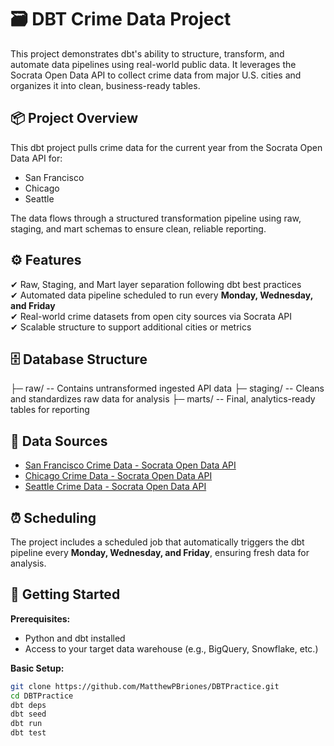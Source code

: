 # 🗃️ DBT Crime Data Project

This project demonstrates dbt's ability to structure, transform, and automate data pipelines using real-world public data. It leverages the Socrata Open Data API to collect crime data from major U.S. cities and organizes it into clean, business-ready tables.

## 📦 Project Overview

This dbt project pulls crime data for the current year from the Socrata Open Data API for:

- San Francisco  
- Chicago  
- Seattle  

The data flows through a structured transformation pipeline using raw, staging, and mart schemas to ensure clean, reliable reporting.

## ⚙️ Features

✔ Raw, Staging, and Mart layer separation following dbt best practices  
✔ Automated data pipeline scheduled to run every **Monday, Wednesday, and Friday**  
✔ Real-world crime datasets from open city sources via Socrata API  
✔ Scalable structure to support additional cities or metrics  

## 🗄️ Database Structure

├─ raw/ -- Contains untransformed ingested API data
├─ staging/ -- Cleans and standardizes raw data for analysis
├─ marts/ -- Final, analytics-ready tables for reporting

## 🔗 Data Sources

- [San Francisco Crime Data - Socrata Open Data API](https://data.sfgov.org/Public-Safety/Police-Department-Incident-Reports-2018-to-Present/wg3w-h783)  
- [Chicago Crime Data - Socrata Open Data API](https://data.cityofchicago.org/Public-Safety/Crimes-2001-to-Present/ijzp-q8t2)  
- [Seattle Crime Data - Socrata Open Data API](https://data.seattle.gov/Public-Safety/Crime-Data/4fs7-3vj5)  

## ⏰ Scheduling

The project includes a scheduled job that automatically triggers the dbt pipeline every **Monday, Wednesday, and Friday**, ensuring fresh data for analysis.

## 🚀 Getting Started

**Prerequisites:**  
- Python and dbt installed  
- Access to your target data warehouse (e.g., BigQuery, Snowflake, etc.)  

**Basic Setup:**  
```bash
git clone https://github.com/MatthewPBriones/DBTPractice.git  
cd DBTPractice  
dbt deps  
dbt seed  
dbt run  
dbt test  
